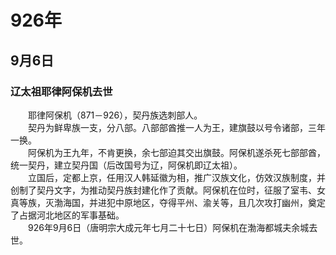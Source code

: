 # 926年
## 9月6日
### 辽太祖耶律阿保机去世
　　耶律阿保机（871－926），契丹族选刺部人。<br>　　契丹为鲜卑族一支，分八部。八部部酋推一人为王，建旗鼓以号令诸部，三年一换。<br>　　阿保机为王九年，不肯更换，余七部迫其交出旗鼓。阿保机遂杀死七部部酋，统一契丹，建立契丹国（后改国号为辽，阿保机即辽太祖）。<br>　　立国后，定都上京，任用汉人韩延徽为相，推广汉族文化，仿效汉族制度，并创制了契丹文字，为推动契丹族封建化作了贡献。阿保机在位时，征服了室韦、女真等族，灭渤海国，并进犯中原地区，夺得平州、渝关等，且几次攻打幽州，奠定了占据河北地区的军事基础。<br>　　926年9月6日（唐明宗大成元年七月二十七日）阿保机在渤海都城夫余城去世。
<comment/>